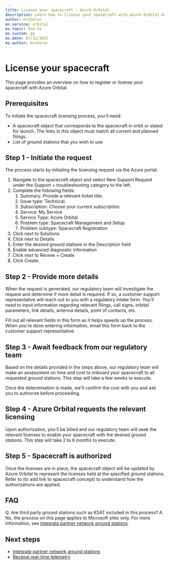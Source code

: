 ```yaml
---
title: License your spacecraft - Azure Orbital
description: Learn how to license your spacecraft with Azure Orbital Ground Station.
author: hrshelar
ms.service: orbital
ms.topic: how-to
ms.custom: ga
ms.date: 07/12/2022
ms.author: hrshelar
---
```


# License your spacecraft

This page provides an overview on how to register or license your spacecraft with Azure Orbital.

## Prerequisites 

To initiate the spacecraft licensing process, you'll need:

- A spacecraft object that corresponds to the spacecraft in orbit or slated for launch. The links in this object must match all current and planned filings.
- List of ground stations that you wish to use 

## Step 1 - Initiate the request

The process starts by initiating the licensing request via the Azure portal.

1. Navigate to the spacecraft object and select New Support Request under the Support + troubleshooting category to the left.
1. Complete the following fields:
    1. Summary: Provide a relevant ticket title.
    1. Issue type: Technical.
    1. Subscription: Choose your current subscription.
    1. Service: My Service
    1. Service Type: Azure Orbital
    1. Problem type: Spacecraft Management and Setup
    1. Problem subtype: Spacecraft Registration
1. Click next to Solutions
1. Click next to Details
1. Enter the desired ground stations in the Description field
1. Enable advanced diagnostic information
1. Click next to Review + Create
1. Click Create.

## Step 2 - Provide more details

When the request is generated, our regulatory team will investigate the request and determine if more detail is required. If so, a customer support representative will reach out to you with a regulatory intake form. You'll need to input information regarding relevant filings, call signs, orbital parameters, link details, antenna details, point of contacts, etc.

Fill out all relevant fields in this form as it helps speeds up the process. When you're done entering information, email this form back to the customer support representative.

## Step 3 - Await feedback from our regulatory team

Based on the details provided in the steps above, our regulatory team will make an assessment on time and cost to onboard your spacecraft to all requested ground stations. This step will take a few weeks to execute.

Once the determination is made, we'll confirm the cost with you and ask you to authorize before proceeding.

## Step 4 - Azure Orbital requests the relevant licensing

Upon authorization, you'll be billed and our regulatory team will seek the relevant licenses to enable your spacecraft with the desired ground stations. This step will take 2 to 6 months to execute.

## Step 5 - Spacecraft is authorized

Once the licenses are in place, the spacecraft object will be updated by Azure Orbital to represent the licenses held at the specified ground stations. Refer to (to add link to spacecraft concept) to understand how the authorizations are applied.

## FAQ

Q. Are third party ground stations such as KSAT included in this process?
A. No, the process on this page applies to Microsoft sites only. For more information, see [Integrate partner network ground stations](./partner-network-integration.md).

## Next steps
- [Integrate partner network ground stations](./partner-network-integration.md)
- [Receive real-time telemetry](receive-real-time-telemetry.md)

